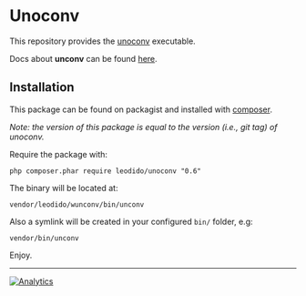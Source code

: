 Unoconv
=======

This repository provides the [unoconv](https://github.com/dagwieers/unoconv) executable.
 
Docs about **unconv** can be found [here](https://github.com/dagwieers/unoconv).
 
Installation
------------
 
This package can be found on packagist and installed with [composer](https://getcomposer.org/).

_Note: the version of this package is equal to the version (i.e., git tag) of unoconv._

Require the package  with:
 
```
php composer.phar require leodido/unoconv "0.6"
```

The binary will be located at:

```
vendor/leodido/wunconv/bin/unconv
```

Also a symlink will be created in your configured `bin/` folder, e.g:

```
vendor/bin/unconv
```

Enjoy.

---

[![Analytics](https://ga-beacon.appspot.com/UA-49657176-1/unoconv)](https://github.com/igrigorik/ga-beacon)
